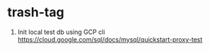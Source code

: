 # trash-tag

1. Init local test db using GCP cli
  https://cloud.google.com/sql/docs/mysql/quickstart-proxy-test
